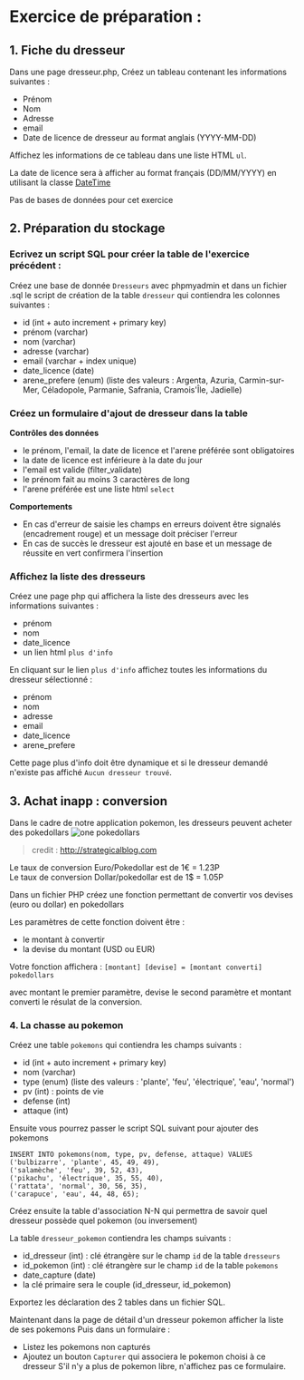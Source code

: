 # Exercice de préparation :

## 1. Fiche du dresseur

Dans une page dresseur.php, Créez un tableau contenant les informations suivantes :
* Prénom
* Nom
* Adresse
* email
* Date de licence de dresseur au format anglais (YYYY-MM-DD)

Affichez les informations de ce tableau dans une liste HTML `ul`.

La date de licence sera à afficher au format français (DD/MM/YYYY) en utilisant la classe [DateTime](http://php.net/manual/fr/class.datetime.php)

Pas de bases de données pour cet exercice

## 2. Préparation du stockage

### Ecrivez un script SQL pour créer la table de l'exercice précédent :

Créez une base de donnée `Dresseurs` avec phpmyadmin et dans un fichier .sql le script de création de la table `dresseur` qui contiendra les colonnes suivantes :
* id (int + auto increment + primary key)
* prénom (varchar)
* nom (varchar)
* adresse (varchar)
* email (varchar + index unique)
* date_licence (date)
* arene_prefere (enum) (liste des valeurs : Argenta, Azuria, Carmin-sur-Mer, Céladopole, Parmanie, Safrania, Cramois'Île, Jadielle)

### Créez un formulaire d'ajout de dresseur dans la table

**Contrôles des données**
* le prénom, l'email, la date de licence et l'arene préférée sont obligatoires
* la date de licence est inférieure à la date du jour
* l'email est valide (filter_validate)
* le prénom fait au moins 3 caractères de long
* l'arene préférée est une liste html `select`

**Comportements**
* En cas d'erreur de saisie les champs en erreurs doivent être signalés (encadrement rouge) et un message doit préciser l'erreur
* En cas de succès le dresseur est ajouté en base et un message de réussite en vert confirmera l'insertion

### Affichez la liste des dresseurs

Créez une page php qui affichera la liste des dresseurs avec les informations suivantes :
* prénom
* nom
* date_licence
* un lien html `plus d'info`

En cliquant sur le lien `plus d'info` affichez toutes les informations du dresseur sélectionné :
* prénom
* nom
* adresse
* email
* date_licence
* arene_prefere

Cette page plus d'info doit être dynamique et si le dresseur demandé n'existe pas affiché `Aucun dresseur trouvé`.


## 3. Achat inapp : conversion

Dans le cadre de notre application pokemon, les dresseurs peuvent acheter des pokedollars ![one pokedollars](http://strategicalblog.com/wp-content/uploads/2012/11/pokedollar-strategicalblog.png)
> credit : http://strategicalblog.com

Le taux de conversion Euro/Pokedollar est de 1€ = 1.23P<br>
Le taux de conversion Dollar/pokedollar est de 1$ = 1.05P

Dans un fichier PHP créez une fonction permettant de convertir vos devises (euro ou dollar) en pokedollars

Les paramètres de cette fonction doivent être :
* le montant à convertir
* la devise du montant (USD ou EUR)

Votre fonction affichera : `[montant] [devise] = [montant converti] pokedollars`

avec montant le premier paramètre, devise le second paramètre et montant converti le résulat de la conversion.


### 4. La chasse au pokemon

Créez une table `pokemons` qui contiendra les champs suivants :
* id (int + auto increment + primary key)
* nom (varchar)
* type (enum) (liste des valeurs : 'plante', 'feu', 'électrique', 'eau', 'normal')
* pv (int) : points de vie
* defense (int)
* attaque (int)

Ensuite vous pourrez passer le script SQL suivant pour ajouter des pokemons
```
INSERT INTO pokemons(nom, type, pv, defense, attaque) VALUES 
('bulbizarre', 'plante', 45, 49, 49),
('salamèche', 'feu', 39, 52, 43),
('pikachu', 'électrique', 35, 55, 40),
('rattata', 'normal', 30, 56, 35),
('carapuce', 'eau', 44, 48, 65);
```

Créez ensuite la table d'association N-N qui permettra de savoir quel dresseur possède quel pokemon (ou inversement)

La table `dresseur_pokemon` contiendra les champs suivants :

* id_dresseur (int) : clé étrangère sur le champ `id` de la table `dresseurs`
* id_pokemon (int) : clé étrangère sur le champ `id` de la table `pokemons`
* date_capture (date)
* la clé primaire sera le couple (id_dresseur, id_pokemon)

Exportez les déclaration des 2 tables dans un fichier SQL.

Maintenant dans la page de détail d'un dresseur pokemon afficher la liste de ses pokemons
Puis dans un formulaire :
* Listez les pokemons non capturés
* Ajoutez un bouton `Capturer` qui associera le pokemon choisi à ce dresseur
S'il n'y a plus de pokemon libre, n'affichez pas ce formulaire.

